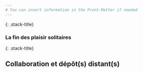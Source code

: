 ```yaml
---
# You can insert information in the Front-Matter if needed
---
```

{: .stack-title}
### La fin des plaisir solitaires <!-- .element: class="stack-title" -->

{: .stack-title}
## Collaboration et dépôt(s) distant(s) <!-- .element: class="stack-title" -->
